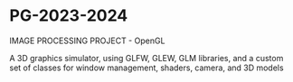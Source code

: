 # PG-2023-2024
IMAGE PROCESSING PROJECT - OpenGL

A 3D graphics simulator, using GLFW, GLEW, GLM libraries, and
a custom set of classes for window management, shaders,
camera, and 3D models
